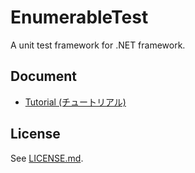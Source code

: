 # EnumerableTest
A unit test framework for .NET framework.

## Document
- [Tutorial (チュートリアル)](document/Tutorial.md)

## License
See [LICENSE.md](LICENSE.md).
